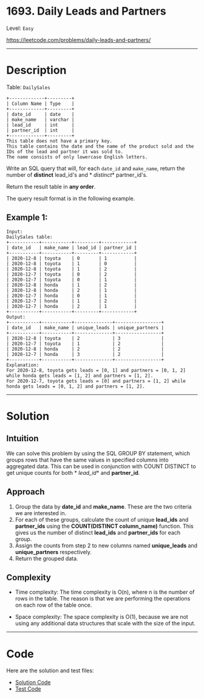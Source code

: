 # 1693. Daily Leads and Partners

Level: `Easy`

https://leetcode.com/problems/daily-leads-and-partners/

---

# Description

Table: `DailySales`

    +-------------+---------+
    | Column Name | Type    |
    +-------------+---------+
    | date_id     | date    |
    | make_name   | varchar |
    | lead_id     | int     |
    | partner_id  | int     |
    +-------------+---------+
    This table does not have a primary key.
    This table contains the date and the name of the product sold and the IDs of the lead and partner it was sold to.
    The name consists of only lowercase English letters.

Write an SQL query that will, for each `date_id` and `make_name`, return the number of **distinct** lead_id's and *
*distinct** partner_id's.

Return the result table in **any order**.

The query result format is in the following example.

## Example 1:

    Input:
    DailySales table:
    +-----------+-----------+---------+------------+
    | date_id   | make_name | lead_id | partner_id |
    +-----------+-----------+---------+------------+
    | 2020-12-8 | toyota    | 0       | 1          |
    | 2020-12-8 | toyota    | 1       | 0          |
    | 2020-12-8 | toyota    | 1       | 2          |
    | 2020-12-7 | toyota    | 0       | 2          |
    | 2020-12-7 | toyota    | 0       | 1          |
    | 2020-12-8 | honda     | 1       | 2          |
    | 2020-12-8 | honda     | 2       | 1          |
    | 2020-12-7 | honda     | 0       | 1          |
    | 2020-12-7 | honda     | 1       | 2          |
    | 2020-12-7 | honda     | 2       | 1          |
    +-----------+-----------+---------+------------+
    Output:
    +-----------+-----------+--------------+-----------------+
    | date_id   | make_name | unique_leads | unique_partners |
    +-----------+-----------+--------------+-----------------+
    | 2020-12-8 | toyota    | 2            | 3               |
    | 2020-12-7 | toyota    | 1            | 2               |
    | 2020-12-8 | honda     | 2            | 2               |
    | 2020-12-7 | honda     | 3            | 2               |
    +-----------+-----------+--------------+-----------------+
    Explanation:
    For 2020-12-8, toyota gets leads = [0, 1] and partners = [0, 1, 2] while honda gets leads = [1, 2] and partners = [1, 2].
    For 2020-12-7, toyota gets leads = [0] and partners = [1, 2] while honda gets leads = [0, 1, 2] and partners = [1, 2].

---

# Solution

## Intuition

We can solve this problem by using the SQL GROUP BY statement, which groups rows that have the same values in specified
columns into aggregated data. This can be used in conjunction with COUNT DISTINCT to get unique counts for both *
*lead_id** and **partner_id**.

## Approach

1. Group the data by **date_id** and **make_name**. These are the two criteria we are interested in.
2. For each of these groups, calculate the count of unique **lead_ids** and **partner_ids** using the **COUNT(DISTINCT
   column_name)** function. This gives us the number of distinct **lead_ids** and **partner_ids** for each group.
3. Assign the counts from step 2 to new columns named **unique_leads** and **unique_partners** respectively.
4. Return the grouped data.

## Complexity

- Time complexity:
  The time complexity is O(n), where n is the number of rows in the table. The reason is that we are performing the
  operations on each row of the table once.

- Space complexity:
  The space complexity is O(1), because we are not using any additional data structures that scale with the size of the
  input.

---

# Code

Here are the solution and test files:

- [Solution Code](./solution.sql)
- [Test Code](./solution_test.go)